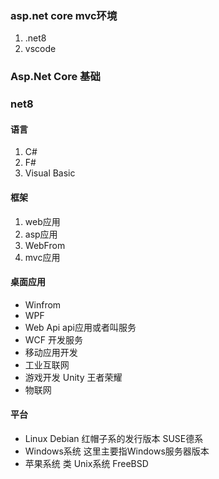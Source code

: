 
### asp.net core mvc环境
1. .net8 
2. vscode
### Asp.Net Core 基础
### net8
#### 语言
1. C#
2. F#
3. Visual Basic
#### 框架
1. web应用
2. asp应用
3. WebFrom
4. mvc应用
#### 桌面应用
* Winfrom
* WPF
* Web Api api应用或者叫服务
* WCF 开发服务
* 移动应用开发
* 工业互联网
* 游戏开发 Unity 王者荣耀
* 物联网
#### 平台
+ Linux Debian 红帽子系的发行版本 SUSE德系
+ Windows系统 这里主要指Windows服务器版本
+ 苹果系统 类 Unix系统 FreeBSD